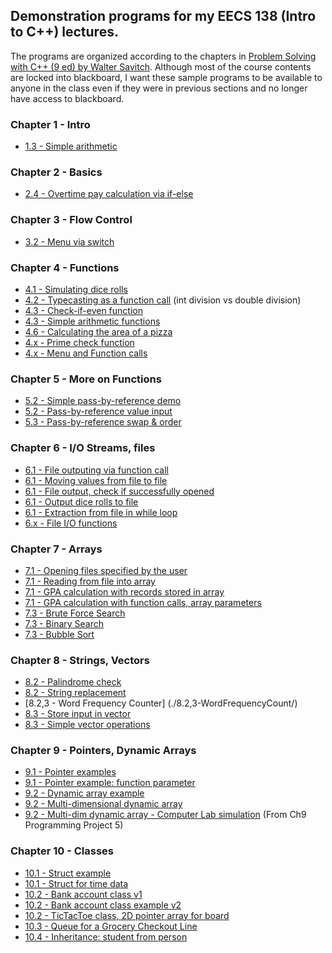 ## Demonstration programs for my EECS 138 (Intro to C++) lectures.  

The programs are organized according to the chapters in 
[Problem Solving with C++ (9 ed) by Walter Savitch](http://www.pearsonhighered.com/educator/product/Problem-Solving-with-C-9E/9780133591743.page).
Although most of the course contents are locked into blackboard, I want these sample programs to be 
available to anyone in the class even if they were in previous sections and no longer have access to 
blackboard.

### Chapter 1 - Intro
* [1.3 - Simple arithmetic](./1.3-SimpleCode/)

### Chapter 2 - Basics
* [2.4 - Overtime pay calculation via if-else](./2.4-OvertimePayCalculation)

### Chapter 3 - Flow Control
* [3.2 - Menu via switch](./3.2-MenuDemo/)

### Chapter 4 - Functions
* [4.1 - Simulating dice rolls](./4.1-RandomNumbers/)
* [4.2 - Typecasting as a function call](./4.2-typeCasting/) (int division vs double division)
* [4.3 - Check-if-even function](./4.3-EvenCheckFunction/)
* [4.3 - Simple arithmetic functions](./4.3-simpleFunction/)
* [4.6 - Calculating the area of a pizza](./4.6-PizzaUnitArea/)
* [4.x - Prime check function](./4.x-primeCheck/)
* [4.x - Menu and Function calls](./4.x-MenuAndFunctions/)

### Chapter 5 - More on Functions
* [5.2 - Simple pass-by-reference demo](./5.2-PassByReferanceV1/)
* [5.2 - Pass-by-reference value input](./5.2-PassByReferanceV2/)
* [5.3 - Pass-by-reference swap & order](./5.3-SwapAndOrder/)

### Chapter 6 - I/O Streams, files
* [6.1 - File outputing via function call](./6.1-FileInput/)
* [6.1 - Moving values from file to file](./6.1-fileIO/)
* [6.1 - File output, check if successfully opened](./6.1-FileOutput/)
* [6.1 - Output dice rolls to file](./6.1-FileOutputDiceRoll/)
* [6.1 - Extraction from file in while loop](./6.1-ReadingFromFile/)
* [6.x - File I/O functions](./6.x-FileIOFunctions/)

### Chapter 7 - Arrays
* [7.1 - Opening files specified by the user](./7.1-OpeningUserSpecifiedFilenames/)
* [7.1 - Reading from file into array](./7.1-ReadFileToArray/)
* [7.1 - GPA calculation with records stored in array](./7.1-GPAs/)
* [7.1 - GPA calculation with function calls, array parameters](./7.1-GPAs_functions/)
* [7.3 - Brute Force Search](./7.3-BruteForceSearch/)
* [7.3 - Binary Search](./7.3-BinarySearch/)
* [7.3 - Bubble Sort](./7.3-BubbleSort/)

### Chapter 8 - Strings, Vectors
* [8.2 - Palindrome check](./8.2-PalindromeCheck/)
* [8.2 - String replacement](./8.2-StringReplacement/)
* [8.2,3 - Word Frequency Counter] (./8.2,3-WordFrequencyCount/)
* [8.3 - Store input in vector](./8.3-GetInputIntoVector/)
* [8.3 - Simple vector operations](./8.3-SimpleVectorOps/)

### Chapter 9 - Pointers, Dynamic Arrays
* [9.1 - Pointer examples](./9.1-PointerExamples/)
* [9.1 - Pointer example: function parameter](./9.1-PointerExampleFunction/)
* [9.2 - Dynamic array example](./9.2-DynamicArrayExample/)
* [9.2 - Multi-dimensional dynamic array](./9.2-MultidimensionalDynamicArray/)
* [9.2 - Multi-dim dynamic array - Computer Lab simulation](./9.2-DynamicArrayComputerLabSim/) (From Ch9 Programming Project 5)

### Chapter 10 - Classes
* [10.1 - Struct example](./10.1-Structure/)
* [10.1 - Struct for time data](./10.1-TimeCalculator/)
* [10.2 - Bank account class v1](./10.2-ClassExample/)
* [10.2 - Bank account class example v2](./10.2-BankingClassExampleV2/)
* [10.2 - TicTacToe class, 2D pointer array for board](./10.2-TicTacToe/)
* [10.3 - Queue for a Grocery Checkout Line](./10.3-Queue/)
* [10.4 - Inheritance: student from person](./10.4-ClassInheritance/)